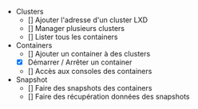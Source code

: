 - Clusters
  - [] Ajouter l'adresse d'un cluster LXD
  - [] Manager plusieurs clusters
  - [] Lister tous les containers
- Containers
  - [] Ajouter un container à des clusters
  - [x] Démarrer / Arrêter un container
  - [] Accès aux consoles des containers
- Snapshot 
  - [] Faire des snapshots des containers
  - [] Faire des récupération données des snapshots
